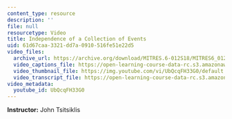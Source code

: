 ```yaml
---
content_type: resource
description: ''
file: null
resourcetype: Video
title: Independence of a Collection of Events
uid: 61d67caa-3321-dd7a-0910-516fe51e22d5
video_files:
  archive_url: https://archive.org/download/MITRES.6-012S18/MITRES6_012S18_L03-07_300k.mp4
  video_captions_file: https://open-learning-course-data-rc.s3.amazonaws.com/res-6-012-introduction-to-probability-spring-2018/6a03b20d707a57d6aea30a368d6236b0_UbQcqFH33G0.vtt
  video_thumbnail_file: https://img.youtube.com/vi/UbQcqFH33G0/default.jpg
  video_transcript_file: https://open-learning-course-data-rc.s3.amazonaws.com/res-6-012-introduction-to-probability-spring-2018/0efce5573e22478ef2bde873d509d4ac_UbQcqFH33G0.pdf
video_metadata:
  youtube_id: UbQcqFH33G0
---
```


**Instructor:** John Tsitsiklis